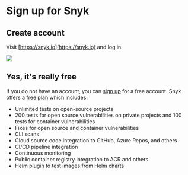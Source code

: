 # Sign up for Snyk

## Create account

Visit [https://snyk.io](https://snyk.io) and log in.

![](https://github.com/snyk/user-docs/tree/695c746d1b207ffdf923b84e4590d31b29e2cc73/docs/.gitbook/assets/snyk_login_01.png)

## Yes, it's really free

If you do not have an account, you can [sign up](https://app.snyk.io/signup) for a free account. Snyk offers a [free plan](https://snyk.io/plans/) which includes:

* Unlimited tests on open-source projects
* 200 tests for open source vulnerabilities on private projects and 100 tests for container vulnerabilities
* Fixes for open source and container vulnerabilities
* CLI scans
* Cloud source code integration to GitHub, Azure Repos, and others
* CI/CD pipeline integration
* Continuous monitoring
* Public container registry integration to ACR and others
* Helm plugin to test images from Helm charts


